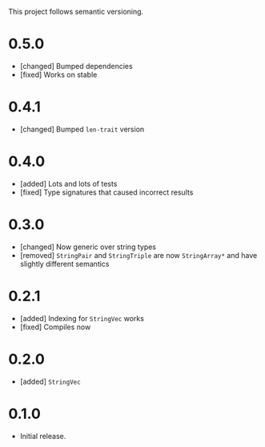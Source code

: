 This project follows semantic versioning.

# 0.5.0

* [changed] Bumped dependencies
* [fixed] Works on stable

# 0.4.1

* [changed] Bumped `len-trait` version

# 0.4.0

* [added] Lots and lots of tests
* [fixed] Type signatures that caused incorrect results

# 0.3.0

* [changed] Now generic over string types
* [removed] `StringPair` and `StringTriple` are now `StringArray*` and have
            slightly different semantics

# 0.2.1

* [added] Indexing for `StringVec` works
* [fixed] Compiles now

# 0.2.0

* [added] `StringVec`

# 0.1.0

* Initial release.
